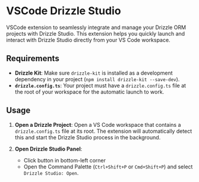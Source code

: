 # VSCode Drizzle Studio

VSCode extension to seamlessly integrate and manage your Drizzle ORM projects with Drizzle Studio. This extension helps you quickly launch and interact with Drizzle Studio directly from your VS Code workspace.

## Requirements

- **Drizzle Kit**: Make sure `drizzle-kit` is installed as a development dependency in your project (`npm install drizzle-kit --save-dev`).
- **`drizzle.config.ts`**: Your project must have a `drizzle.config.ts` file at the root of your workspace for the automatic launch to work.

## Usage

1.  **Open a Drizzle Project**: Open a VS Code workspace that contains a `drizzle.config.ts` file at its root. The extension will automatically detect this and start the Drizzle Studio process in the background.

2.  **Open Drizzle Studio Panel**:
    - Click button in bottom-left corner
    - Open the Command Palette (`Ctrl+Shift+P` or `Cmd+Shift+P`) and select `Drizzle Studio: Open`.
